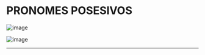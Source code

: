 # PRONOMES POSESIVOS

![image](https://github.com/eugenia1984/trabajaParaBrasil/assets/72580574/a4e0f5db-0f87-43d6-8a71-947182f0035e)



![image](https://github.com/eugenia1984/trabajaParaBrasil/assets/72580574/2f66c60b-b8fc-4a5c-b88a-98f4f5229ed4)

---
